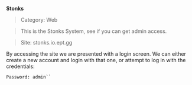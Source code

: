 **Stonks**

> Category: Web

> This is the Stonks System, see if you can get admin access.

> Site: stonks.io.ept.gg

By accessing the site we are presented with a login screen.
We can either create a new account and login with that one, or attempt to
log in with the credentials:

```Username: admin
Password: admin``

